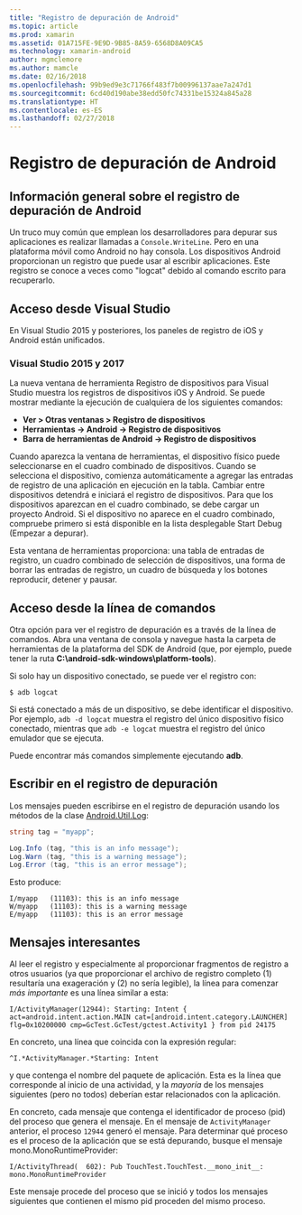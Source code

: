 ```yaml
---
title: "Registro de depuración de Android"
ms.topic: article
ms.prod: xamarin
ms.assetid: 01A715FE-9E9D-9B85-8A59-6568D8A09CA5
ms.technology: xamarin-android
author: mgmclemore
ms.author: mamcle
ms.date: 02/16/2018
ms.openlocfilehash: 99b9ed9e3c71766f483f7b00996137aae7a247d1
ms.sourcegitcommit: 6cd40d190abe38edd50fc74331be15324a845a28
ms.translationtype: HT
ms.contentlocale: es-ES
ms.lasthandoff: 02/27/2018
---
```

# <a name="android-debug-log"></a>Registro de depuración de Android

## <a name="android-debug-log-overview"></a>Información general sobre el registro de depuración de Android

Un truco muy común que emplean los desarrolladores para depurar sus aplicaciones es realizar llamadas a `Console.WriteLine`. Pero en una plataforma móvil como Android no hay consola. Los dispositivos Android proporcionan un registro que puede usar al escribir aplicaciones. Este registro se conoce a veces como "logcat" debido al comando escrito para recuperarlo.

## <a name="accessing-from-visual-studio"></a>Acceso desde Visual Studio

En Visual Studio 2015 y posteriores, los paneles de registro de iOS y Android están unificados.

### <a name="visual-studio-2015--2017"></a>Visual Studio 2015 y 2017

La nueva ventana de herramienta Registro de dispositivos para Visual Studio muestra los registros de dispositivos iOS y Android. Se puede mostrar mediante la ejecución de cualquiera de los siguientes comandos: 

-   **Ver > Otras ventanas > Registro de dispositivos**
-   **Herramientas -> Android -> Registro de dispositivos**
-   **Barra de herramientas de Android -> Registro de dispositivos**

Cuando aparezca la ventana de herramientas, el dispositivo físico puede seleccionarse en el cuadro combinado de dispositivos. Cuando se selecciona el dispositivo, comienza automáticamente a agregar las entradas de registro de una aplicación en ejecución en la tabla. Cambiar entre dispositivos detendrá e iniciará el registro de dispositivos. Para que los dispositivos aparezcan en el cuadro combinado, se debe cargar un proyecto Android. Si el dispositivo no aparece en el cuadro combinado, compruebe primero si está disponible en la lista desplegable Start Debug (Empezar a depurar). 

Esta ventana de herramientas proporciona: una tabla de entradas de registro, un cuadro combinado de selección de dispositivos, una forma de borrar las entradas de registro, un cuadro de búsqueda y los botones reproducir, detener y pausar. 


<a name="Accessing_from_the_Command_Line" />

## <a name="accessing-from-the-command-line"></a>Acceso desde la línea de comandos

Otra opción para ver el registro de depuración es a través de la línea de comandos. Abra una ventana de consola y navegue hasta la carpeta de herramientas de la plataforma del SDK de Android (que, por ejemplo, puede tener la ruta **C:\android-sdk-windows\platform-tools**). 

Si solo hay un dispositivo conectado, se puede ver el registro con:

```shell
$ adb logcat
```

Si está conectado a más de un dispositivo, se debe identificar el dispositivo. Por ejemplo, `adb -d logcat` muestra el registro del único dispositivo físico conectado, mientras que `adb -e logcat` muestra el registro del único emulador que se ejecuta. 

Puede encontrar más comandos simplemente ejecutando **adb**.

<a name="Writing_to_the_Debug_Log" />


## <a name="writing-to-the-debug-log"></a>Escribir en el registro de depuración

Los mensajes pueden escribirse en el registro de depuración usando los métodos de la clase [Android.Util.Log](https://developer.xamarin.com/api/type/Android.Util.Log/): 

```csharp
string tag = "myapp";

Log.Info (tag, "this is an info message");
Log.Warn (tag, "this is a warning message");
Log.Error (tag, "this is an error message");
```

Esto produce:

```shell
I/myapp   (11103): this is an info message
W/myapp   (11103): this is a warning message
E/myapp   (11103): this is an error message
```

<a name="Interesting_Messages" />

## <a name="interesting-messages"></a>Mensajes interesantes

Al leer el registro y especialmente al proporcionar fragmentos de registro a otros usuarios (ya que proporcionar el archivo de registro completo (1) resultaría una exageración y (2) no sería legible), la línea para comenzar *más importante* es una línea similar a esta:

```shell
I/ActivityManager(12944): Starting: Intent { act=android.intent.action.MAIN cat=[android.intent.category.LAUNCHER] flg=0x10200000 cmp=GcTest.GcTest/gctest.Activity1 } from pid 24175
```

En concreto, una línea que coincida con la expresión regular:

```shell
^I.*ActivityManager.*Starting: Intent
```

y que contenga el nombre del paquete de aplicación. Esta es la línea que corresponde al inicio de una actividad, y la *mayoría* de los mensajes siguientes (pero no todos) deberían estar relacionados con la aplicación. 

En concreto, cada mensaje que contenga el identificador de proceso (pid) del proceso que genera el mensaje. En el mensaje de `ActivityManager` anterior, el proceso `12944` generó el mensaje. Para determinar qué proceso es el proceso de la aplicación que se está depurando, busque el mensaje mono.MonoRuntimeProvider: 

```shell
I/ActivityThread(  602): Pub TouchTest.TouchTest.__mono_init__: mono.MonoRuntimeProvider
```

Este mensaje procede del proceso que se inició y todos los mensajes siguientes que contienen el mismo pid proceden del mismo proceso. 

